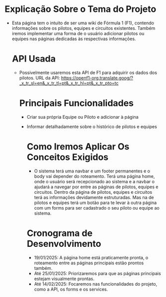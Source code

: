 <h1>Explicação Sobre o Tema do Projeto</h1>

- Esta página tem o intuito de ser uma wiki de Fórmula 1 (F1), contendo informações sobre os pilotos, equipes e circuitos existentes. Também iremos implementar uma forma de o usuário adicionar pilotos ou equipes nas páginas dedicadas às respectivas informações.

  <h1>API Usada</h1>

  - Possivelmente usaremos esta API de F1 para adquirir os dados dos pilotos. URL da API: https://openf1-org.translate.goog/?_x_tr_sl=en&_x_tr_tl=pt&_x_tr_hl=pt&_x_tr_pto=tc

    <h1>Principais Funcionalidades</h1>

    - Criar sua própria Equipe ou Piloto e adicionar à página
    - Informar detalhadamente sobre o histórico de pilotos e equipes

      <h1>Como Iremos Aplicar Os Conceitos Exigidos</h1>

      - O sistema terá uma navbar e um footer permanentes e o body vai depender do roteamento. Terá uma página home, onde o usuário será recepcionado ao sistema e a navbar o ajudará a navegar por entre as páginas de pilotos, equipes e circuitos. Dentro da página de pilotos, equipes e circuitos terá as informações devidamente estruturadas. Mas na de pilotos e equipes terá um botão para te levar à outra página com um forms para ser cadastrado o seu piloto ou equipe ao sistema.

      <h1>Cronograma de Desenvolvimento</h1>

      - 19/01/2025: A página home está praticamente pronta, o roteamento entre as páginas principais estão prontos também.
      - Até 25/01/2025: Priorizaremos para que as páginas principais estejam visualmente prontas.
      - Até 14/02/2025: Focaremos nas funcionalidades do projeto, como a API, os forms e os services.
